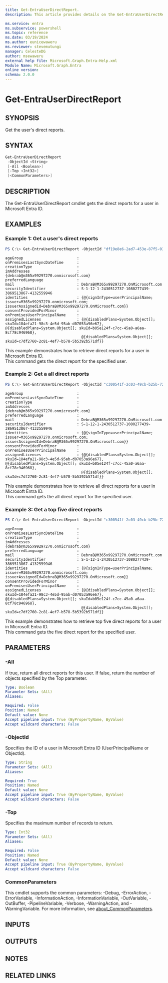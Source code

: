 ```yaml
---
title: Get-EntraUserDirectReport.
description: This article provides details on the Get-EntraUserDirectReport command.

ms.service: entra
ms.subservice: powershell
ms.topic: reference
ms.date: 03/19/2024
ms.author: eunicewaweru
ms.reviewer: stevemutungi
manager: CelesteDG
author: msewaweru
external help file: Microsoft.Graph.Entra-Help.xml
Module Name: Microsoft.Graph.Entra
online version:
schema: 2.0.0
---
```


# Get-EntraUserDirectReport

## SYNOPSIS
Get the user's direct reports.

## SYNTAX

```powershell
Get-EntraUserDirectReport 
 -ObjectId <String> 
 [-All <Boolean>] 
 [-Top <Int32>] 
 [<CommonParameters>]
```

## DESCRIPTION
The Get-EntraUserDirectReport cmdlet gets the direct reports for a user in Microsoft Entra ID.

## EXAMPLES

### Example 1: Get a user's direct reports
```powershell
PS C:\> Get-EntraUserDirectReport -ObjectId "df19e8e6-2ad7-453e-87f5-037f6529ae16"
```
```output
ageGroup                        :
onPremisesLastSyncDateTime      :
creationType                    :
imAddresses                     : {debrab@m365x99297270.onmicrosoft.com}
preferredLanguage               :
mail                            : DebraB@M365x99297270.OnMicrosoft.com
securityIdentifier              : S-1-12-1-2430512737-1080277439-3869513867-4132559946
identities                      : {@{signInType=userPrincipalName; issuer=M365x99297270.onmicrosoft.com; issuerAssignedId=DebraB@M365x99297270.OnMicrosoft.com}}
consentProvidedForMinor         :
onPremisesUserPrincipalName     :
assignedLicenses                : {@{disabledPlans=System.Object[]; skuId=184efa21-98c3-4e5d-95ab-d07053a96e67}, @{disabledPlans=System.Object[]; skuId=b05e124f-c7cc-45a0-a6aa-8cf78c946968},
                                  @{disabledPlans=System.Object[]; skuId=c7df2760-2c81-4ef7-b578-5b5392b571df}}
```

This example demonstrates how to retrieve direct reports for a user in Microsoft Entra ID.    
This command gets the direct report for the specified user.

### Example 2: Get a all direct reports
```powershell
PS C:\> Get-EntraUserDirectReport -ObjectId "c300541f-2c03-49cb-b25b-72f09cb29abf" -All $true
```
```output
ageGroup                        :
onPremisesLastSyncDateTime      :
creationType                    :
imAddresses                     : {debrab@m365x99297270.onmicrosoft.com}
preferredLanguage               :
mail                            : DebraB@M365x99297270.OnMicrosoft.com
securityIdentifier              : S-1-12-1-2430512737-1080277439-3869513867-4132559946
identities                      : {@{signInType=userPrincipalName; issuer=M365x99297270.onmicrosoft.com; issuerAssignedId=DebraB@M365x99297270.OnMicrosoft.com}}
consentProvidedForMinor         :
onPremisesUserPrincipalName     :
assignedLicenses                : {@{disabledPlans=System.Object[]; skuId=184efa21-98c3-4e5d-95ab-d07053a96e67}, @{disabledPlans=System.Object[]; skuId=b05e124f-c7cc-45a0-a6aa-8cf78c946968},
                                  @{disabledPlans=System.Object[]; skuId=c7df2760-2c81-4ef7-b578-5b5392b571df}}
```

This example demonstrates how to retrieve all direct reports for a user in Microsoft Entra ID.  
This command gets the all direct report for the specified user.

### Example 3: Get a top five direct reports
```powershell
PS C:\> Get-EntraUserDirectReport -ObjectId "c300541f-2c03-49cb-b25b-72f09cb29abf" -Top 5
```
```output
ageGroup                        :
onPremisesLastSyncDateTime      :
creationType                    :
imAddresses                     : {debrab@m365x99297270.onmicrosoft.com}
preferredLanguage               :
mail                            : DebraB@M365x99297270.OnMicrosoft.com
securityIdentifier              : S-1-12-1-2430512737-1080277439-3869513867-4132559946
identities                      : {@{signInType=userPrincipalName; issuer=M365x99297270.onmicrosoft.com; issuerAssignedId=DebraB@M365x99297270.OnMicrosoft.com}}
consentProvidedForMinor         :
onPremisesUserPrincipalName     :
assignedLicenses                : {@{disabledPlans=System.Object[]; skuId=184efa21-98c3-4e5d-95ab-d07053a96e67}, @{disabledPlans=System.Object[]; skuId=b05e124f-c7cc-45a0-a6aa-8cf78c946968},
                                  @{disabledPlans=System.Object[]; skuId=c7df2760-2c81-4ef7-b578-5b5392b571df}}
```

This example demonstrates how to retrieve top five direct reports for a user in Microsoft Entra ID.  
This command gets the five direct report for the specified user.

## PARAMETERS

### -All
If true, return all direct reports for this user.
If false, return the number of objects specified by the Top parameter.

```yaml
Type: Boolean
Parameter Sets: (All)
Aliases:

Required: False
Position: Named
Default value: None
Accept pipeline input: True (ByPropertyName, ByValue)
Accept wildcard characters: False
```

### -ObjectId
Specifies the ID of a user in Microsoft Entra ID (UserPrincipalName or ObjectId).

```yaml
Type: String
Parameter Sets: (All)
Aliases:

Required: True
Position: Named
Default value: None
Accept pipeline input: True (ByPropertyName, ByValue)
Accept wildcard characters: False
```

### -Top
Specifies the maximum number of records to return.

```yaml
Type: Int32
Parameter Sets: (All)
Aliases:

Required: False
Position: Named
Default value: None
Accept pipeline input: True (ByPropertyName, ByValue)
Accept wildcard characters: False
```

### CommonParameters
This cmdlet supports the common parameters: -Debug, -ErrorAction, -ErrorVariable, -InformationAction, -InformationVariable, -OutVariable, -OutBuffer, -PipelineVariable, -Verbose, -WarningAction, and -WarningVariable. For more information, see [about_CommonParameters](https://go.microsoft.com/fwlink/?LinkID=113216).

## INPUTS

## OUTPUTS

## NOTES

## RELATED LINKS
